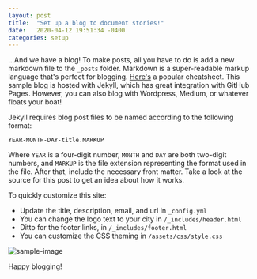 ```yaml
---
layout: post
title:  "Set up a blog to document stories!"
date:   2020-04-12 19:51:34 -0400
categories: setup
---
```

...And we have a blog! To make posts, all you have to do is add a new markdown file to the `_posts` folder. Markdown is a super-readable markup language that's perfect for blogging. [Here's](https://github.com/adam-p/markdown-here/wiki/Markdown-Cheatsheet) a popular cheatsheet. This sample blog is hosted with Jekyll, which has great integration with GitHub Pages. However, you can also blog with Wordpress, Medium, or whatever floats your boat!

Jekyll requires blog post files to be named according to the following format:

`YEAR-MONTH-DAY-title.MARKUP`

Where `YEAR` is a four-digit number, `MONTH` and `DAY` are both two-digit numbers, and `MARKUP` is the file extension representing the format used in the file. After that, include the necessary front matter. Take a look at the source for this post to get an idea about how it works.

To quickly customize this site:
- Update the title, description, email, and url in `_config.yml`
- You can change the logo text to your city in `/_includes/header.html`
- Ditto for the footer links, in `/_includes/footer.html`
- You can customize the CSS theming in `/assets/css/style.css`

![sample-image](/assets/images/sample-image.jpg)

Happy blogging!